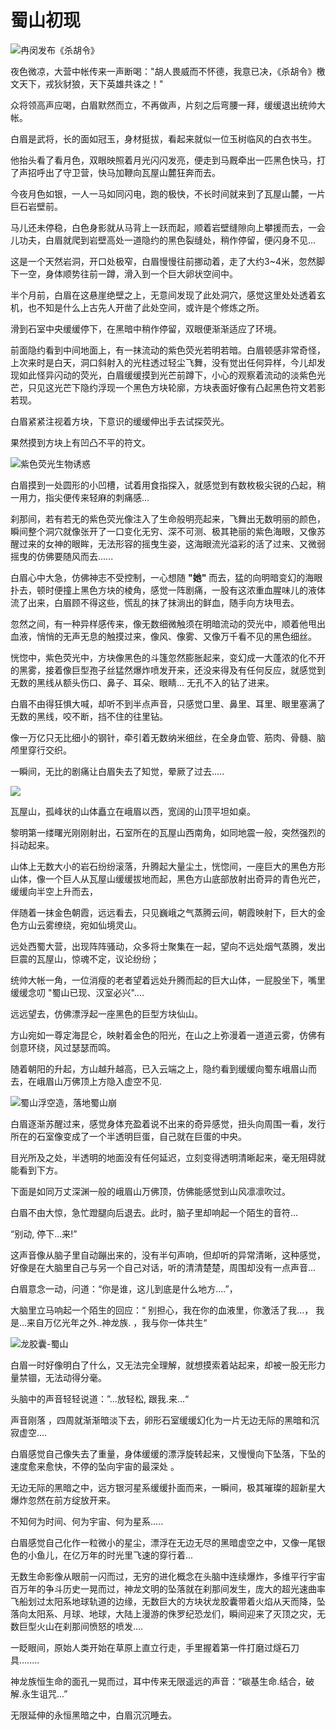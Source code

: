 # 蜀山初现

![冉闵发布《杀胡令》](../.gitbook/assets/123.jpg)

夜色微凉，大营中帐传来一声断喝："胡人畏威而不怀德，我意已决，《杀胡令》檄文天下，戎狄豺狼，天下英雄共诛之！"

众将领高声应喝，白眉默然而立，不再做声，片刻之后弯腰一拜，缓缓退出统帅大帐。

白眉是武将，长的面如冠玉，身材挺拔，看起来就似一位玉树临风的白衣书生。

他抬头看了看月色，双眼映照着月光闪闪发亮，便走到马厩牵出一匹黑色快马，打了声招呼出了守卫营，快马加鞭向瓦屋山麓狂奔而去。

今夜月色如银，一人一马如同闪电，跑的极快，不长时间就来到了瓦屋山麓，一片巨石岩壁前。

马儿还未停稳，白色身影就从马背上一跃而起，顺着岩壁缝隙向上攀援而去，一会儿功夫，白眉就爬到岩壁高处一道隐约的黑色裂缝处，稍作停留，便闪身不见...

这是一个天然岩洞，开口处极窄，白眉慢慢往前挪动着，走了大约3\~4米，忽然脚下一空，身体顺势往前一蹲，滑入到一个巨大卵状空间中。

半个月前，白眉在这悬崖绝壁之上，无意间发现了此处洞穴，感觉这里处处透着玄机，也不知是什么上古先人开凿了此处空间，或许是个修炼之所。

滑到石室中央缓缓停下，在黑暗中稍作停留，双眼便渐渐适应了环境。

前面隐约看到中间地面上，有一抹流动的紫色荧光若明若暗。白眉顿感非常奇怪，上次来时是白天，洞口斜射入的光柱透过轻尘飞舞，没有觉出任何异样，今儿却发现如此怪异闪动的荧光，白眉缓缓摸到光芒前蹲下，小心的观察着流动的淡紫色光芒，只见这光芒下隐约浮现一个黑色方块轮廓，方块表面好像有凸起黑色符文若影若现。

白眉紧紧注视着方块，下意识的缓缓伸出手去试探荧光。

果然摸到方块上有凹凸不平的符文。

![紫色荧光生物诱惑](../.gitbook/assets/maxresdefault.jpeg)

白眉摸到一处圆形的小凹槽，试着用食指探入，就感觉到有数枚极尖锐的凸起，稍一用力，指尖便传来轻麻的刺痛感...

刹那间，若有若无的紫色荧光像注入了生命般明亮起来，飞舞出无数明丽的颜色，瞬间整个洞穴就像张开了一口变化无穷、深不可测、极其艳丽的紫色海眼，又像苏醒过来的女神的眼眸，无法形容的摇曳生姿，这海眼流光溢彩的活了过来、又微弱摇曳的仿佛要随风而去......

白眉心中大急，仿佛神志不受控制，一心想随 **"**她**"** 而去，猛的向明暗变幻的海眼扑去，顿时便撞上黑色方块的棱角，感觉一阵剧痛，一股有这浓重血腥味儿的液体流了出来，白眉顾不得这些，慌乱的抹了抹淌出的鲜血，随手向方块甩去。

忽然之间，有一种异样感传来，像无数细微触须在明暗流动的荧光中，顺着他甩出血液，悄悄的无声无息的触摸过来，像风、像雾、又像万千看不见的黑色细丝。

恍惚中，紫色荧光中，方块像黑色的斗篷忽然膨胀起来，变幻成一大蓬浓的化不开的黑雾，接着像巨型孢子丝猛然爆炸喷发开来，还没来得及有任何反应，就感觉到无数的黑线从额头伤口、鼻子、耳朵、眼睛... 无孔不入的钻了进来。

白眉不由得狂惧大喊，却听不到半点声音，只感觉口里、鼻里、耳里、眼里塞满了无数的黑线，咬不断，挡不住的往里钻。

像一万亿只无比细小的钢针，牵引着无数纳米细丝，在全身血管、筋肉、骨髓、脑颅里穿行交织。

一瞬间，无比的剧痛让白眉失去了知觉，晕厥了过去.....

![](../.gitbook/assets/仙山.jpeg)

瓦屋山，孤峰状的山体矗立在峨眉以西，宽阔的山顶平坦如桌。

黎明第一缕曙光刚刚射出，石室所在的瓦屋山西南角，如同地震一般，突然强烈的抖动起来。

山体上无数大小的岩石纷纷滚落，升腾起大量尘土，恍惚间，一座巨大的黑色方形山体，像一个巨人从瓦屋山缓缓拔地而起，黑色方山底部放射出奇异的青色光芒，缓缓向半空上升而去，

伴随着一抹金色朝霞，远远看去，只见巍峨之气蒸腾云间，朝霞映射下，巨大的金色方山云雾缭绕，宛如仙境灵山。

远处西蜀大营，出现阵阵骚动，众多将士聚集在一起，望向不远处烟气蒸腾，发出巨震的瓦屋山，惊魂不定，议论纷纷；

统帅大帐一角，一位消瘦的老者望着远处升腾而起的巨大山体，一屁股坐下，嘴里缓缓念叨 "蜀山已现、汉室必兴"....

远远望去，仿佛漂浮起一座黑色的巨型方块仙山。&#x20;

方山宛如一尊定海昆仑，映射着金色的阳光，在山之上弥漫着一道道云雾，仿佛有剑意环绕，风过瑟瑟而鸣。

随着朝阳的升起，方山越升越高，已入云端之上，隐约看到缓缓向蜀东峨眉山而去，在峨眉山万佛顶上方隐入虚空不见.

![蜀山浮空造，落地蜀山崩                                    ](../.gitbook/assets/1000.jpeg)

白眉逐渐苏醒过来，感觉身体充盈着说不出来的奇异感觉，扭头向周围一看，发行所在的石室像变成了一个半透明巨蛋，自己就在巨蛋的中央。

目光所及之处，半透明的地面没有任何延迟，立刻变得透明清晰起来，毫无阻碍就能看到下方。

下面是如同万丈深渊一般的峨眉山万佛顶，仿佛能感觉到山风凛凛吹过。

白眉不由大惊，急忙蹬腿向后退去。此时，脑子里却响起一个陌生的音符...

“别动,   停下...来!”

这声音像从脑子里自动蹦出来的，没有半句声响，但却听的异常清晰，这种感觉，好像是在大脑里自己与另一个自己对话，听的清清楚楚，周围却没有一点声音...

白眉意念一动，问道：“你是谁，这儿到底是什么地方....”，&#x20;

大脑里立马响起一个陌生的回应：“ 别担心，我在你的血液里，你激活了我...， 我是...来自万亿光年之外..神龙族. ，我与你一体共生“

![ 龙胶囊-蜀山](../.gitbook/assets/1.png)

白眉一时好像明白了什么，又无法完全理解，就想摸索着站起来，却被一股无形力量禁锢，无法动得分毫。

头脑中的声音轻轻说道：”...放轻松,  跟我.来...“

声音刚落 ，四周就渐渐暗淡下去，卵形石室缓缓幻化为一片无边无际的黑暗和沉寂虚空....

白眉感觉自己像失去了重量，身体缓缓的漂浮旋转起来，又慢慢向下坠落，下坠的速度愈来愈快，不停的坠向宇宙的最深处 。

无边无际的黑暗之中，远方银河星系缓缓扑面而来，一瞬间，极其璀璨的超新星大爆炸忽然在前方绽放开来。

不知何为时间、何为宇宙、何为星系.....&#x20;

白眉感觉自己化作一粒微小的星尘，漂浮在无边无尽的黑暗虚空之中，又像一尾银色的小鱼儿，在亿万年的时光里飞速的穿行着...

无数生命影像从眼前一闪而过，无穷的进化概念在头脑中连续爆炸，多维平行宇宙百万年的争斗历史一晃而过，神龙文明的坠落就在刹那间发生，庞大的超光速曲率飞船划过太阳系地球轨道的边缘，无数巨大的方块状龙胶囊带着火焰从天而降，坠落向太阳系、月球、地球，大陆上漫游的侏罗纪恐龙们，瞬间迎来了灭顶之灾，无数巨型火山在刹那间愤怒的喷发....&#x20;

一眨眼间，原始人类开始在草原上直立行走，手里握着第一件打磨过燧石刀具........

神龙族恒生命的面孔一晃而过，耳中传来无限遥远的声音：“碳基生命.结合，破解.永生诅咒...”

无限延伸的永恒黑暗之中，白眉沉沉睡去。
